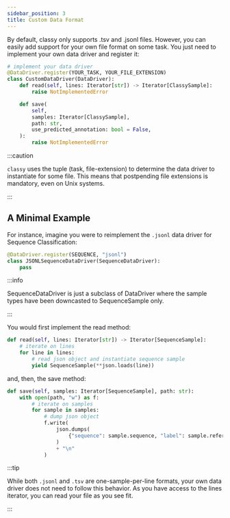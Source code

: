 ```yaml
---
sidebar_position: 3
title: Custom Data Format
---
```


By default, classy only supports .tsv and .jsonl files. However, you can easily add support for your own file format on some task.
You just need to implement your own data driver and register it:

```python
# implement your data driver
@DataDriver.register(YOUR_TASK, YOUR_FILE_EXTENSION)
class CustomDataDriver(DataDriver):
    def read(self, lines: Iterator[str]) -> Iterator[ClassySample]:
        raise NotImplementedError

    def save(
        self,
        samples: Iterator[ClassySample],
        path: str,
        use_predicted_annotation: bool = False,
    ):
        raise NotImplementedError
```

:::caution

`classy` uses the tuple (task, file-extension) to determine the data driver to instantiate for some file. This means that
postpending file extensions is mandatory, even on Unix systems.

:::

## A Minimal Example

For instance, imagine you were to reimplement the `.jsonl` data driver for Sequence Classification:

```python
@DataDriver.register(SEQUENCE, "jsonl")
class JSONLSequenceDataDriver(SequenceDataDriver):
    pass
```

:::info

SequenceDataDriver is just a subclass of DataDriver where the sample types have been downcasted to SequenceSample only.

:::

You would first implement the read method:

```python
def read(self, lines: Iterator[str]) -> Iterator[SequenceSample]:
    # iterate on lines
    for line in lines:
        # read json object and instantiate sequence sample
        yield SequenceSample(**json.loads(line))
```

and, then, the save method:

```python
def save(self, samples: Iterator[SequenceSample], path: str):
    with open(path, "w") as f:
        # iterate on samples
        for sample in samples:
            # dump json object
            f.write(
                json.dumps(
                    {"sequence": sample.sequence, "label": sample.reference_annotation}
                )
                + "\n"
            )
```

:::tip

While both `.jsonl` and `.tsv` are one-sample-per-line formats, your own data driver does not need to follow this behavior. As you
have access to the lines iterator, you can read your file as you see fit.

:::
